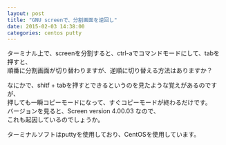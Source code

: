 ```yaml
---
layout: post
title: "GNU screenで、分割画面を逆回し"
date: 2015-02-03 14:38:00
categories: centos putty
---
```

<p>ターミナル上で、screenを分割すると、ctrl-aでコマンドモードにして、tabを押すと、<br>
順番に分割画面が切り替わりますが、逆順に切り替える方法はありますか？</p>

<p>なにかで、shitf + tabを押すとできるというのを見たような覚えがあるのですが、<br>
押しても一瞬コピーモードになって、すぐコピーモードが終わるだけです。<br>
バージョンを見ると、Screen version 4.00.03 なので、<br>
これも起因しているのでしょうか。</p>

<p>ターミナルソフトはputtyを使用しており、CentOSを使用しています。</p>
